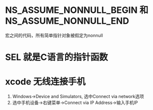 # NS_ASSUME_NONNULL_BEGIN 和 NS_ASSUME_NONNULL_END
宏之间的代码，所有简单指针对象被假定为nonnull

# SEL 就是C语言的指针函数

# xcode 无线连接手机
1. Windows->Device and Simulators, 选中Connect via network选项
2. 选中手机设备->右键菜单->Connect via IP Address->输入手机IP
